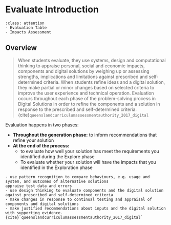 # Evaluate Introduction
```{admonition} Tools used to complete the Evaluate phase:
:class: attention
- Evaluation Table
- Impacts Assessment
```

## Overview
> When students evaluate, they use systems, design and computational thinking to appraise personal, social and economic impacts, components and digital solutions by weighing up or assessing strengths, implications and limitations against prescribed and self-determined criteria. When students refine ideas and a digital solution, they make partial or minor changes based on selected criteria to improve the user experience and technical operation. Evaluation occurs throughout each phase of the problem-solving process in Digital Solutions in order to refine the components and a solution in response to the prescribed and self-determined criteria. {cite}`queenslandcurriculumassessmentauthority_2017_digital`

Evaluation happens in two phases:
- **Throughout the generation phase:** to inform recommendations that refine your solution
- **At the end of the process:** 
  - to evaluate how well your solution has meet the requirements you identified during the Explore phase
  - To evaluate whether your solution will have the impacts that you identified in the Exploration phase

```{admonition} To evaluate and refine, students:
- use pattern recognition to compare behaviours, e.g. usage and system, and outcomes of alternative solutions
appraise test data and errors
- use design thinking to evaluate components and the digital solution against prescribed and self-determined criteria
- make changes in response to continual testing and appraisal of components and digital solutions
- make justified recommendations about inputs and the digital solution with supporting evidence.{cite}`queenslandcurriculumassessmentauthority_2017_digital`
```